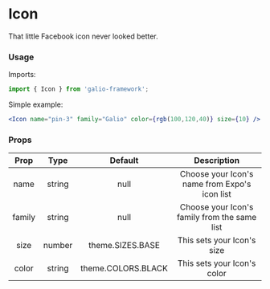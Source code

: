 # Icon
That little Facebook icon never looked better.

### Usage
Imports:
```js
import { Icon } from 'galio-framework';
```

Simple example:
```jsx
<Icon name="pin-3" family="Galio" color={rgb(100,120,40)} size={10} />
```

### Props

|  Prop  |  Type  |       Default      |                  Description                  |
|:------:|:------:|:------------------:|:---------------------------------------------:|
| name   | string | null               | Choose your Icon's name from Expo's icon list |
| family | string | null               | Choose your Icon's family from the same list  |
| size   | number | theme.SIZES.BASE   | This sets your Icon's size                    |
| color  | string | theme.COLORS.BLACK | This sets your Icon's color                   |
